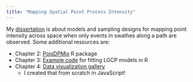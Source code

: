 ```yaml
---
title: "Mapping Spatial Point Process Intensity"
---
```



My [dissertation](https://scholarworks.montana.edu/xmlui/handle/1/16040) is
about models and sampling designs for mapping point intensity across space
when only events in swathes along a path are observed. Some additional
resources are:
- Chapter 2: [PoisDPMix](https://github.com/kflagg/poisDPmix) R package
- Chapter 3: [Example code](https://github.com/kflagg/jas-inla-review) for fitting LGCP models in R
- Chapter 4: [Data visualization gallery](../manuscript2/graphics/)
  - I created that from scratch in JavaScript!
